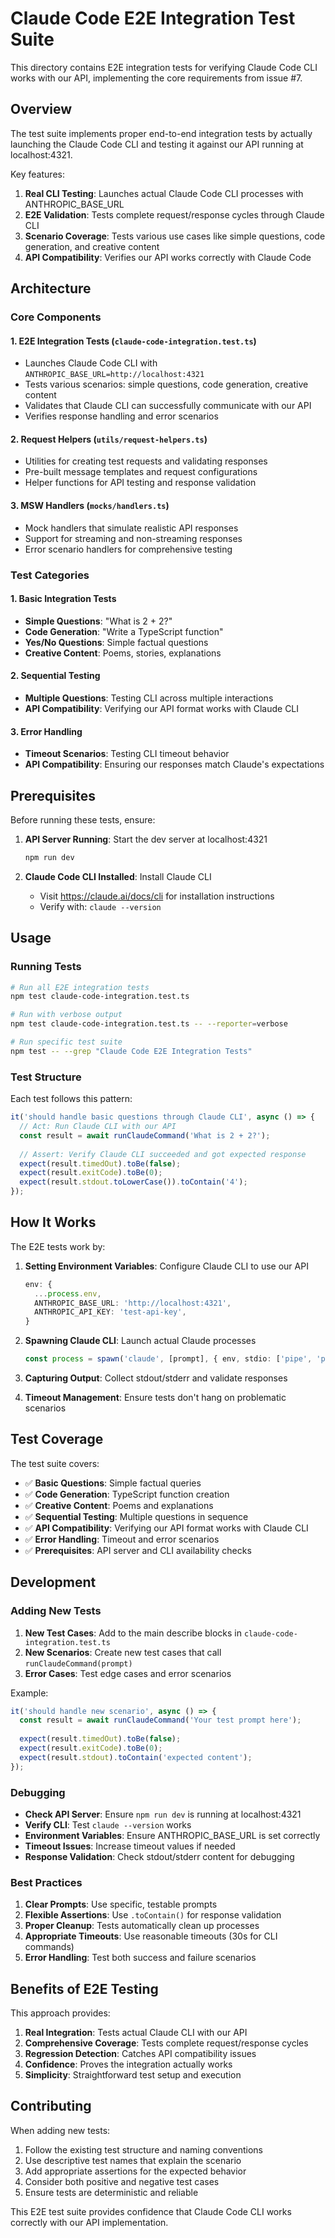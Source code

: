 # Claude Code E2E Integration Test Suite

This directory contains E2E integration tests for verifying Claude Code CLI works with our API, implementing the core requirements from issue #7.

## Overview

The test suite implements proper end-to-end integration tests by actually launching the Claude Code CLI and testing it against our API running at localhost:4321.

Key features:
1. **Real CLI Testing**: Launches actual Claude Code CLI processes with ANTHROPIC_BASE_URL
2. **E2E Validation**: Tests complete request/response cycles through Claude CLI
3. **Scenario Coverage**: Tests various use cases like simple questions, code generation, and creative content
4. **API Compatibility**: Verifies our API works correctly with Claude Code

## Architecture

### Core Components

#### 1. E2E Integration Tests (`claude-code-integration.test.ts`)
- Launches Claude Code CLI with `ANTHROPIC_BASE_URL=http://localhost:4321`
- Tests various scenarios: simple questions, code generation, creative content
- Validates that Claude CLI can successfully communicate with our API
- Verifies response handling and error scenarios

#### 2. Request Helpers (`utils/request-helpers.ts`)
- Utilities for creating test requests and validating responses
- Pre-built message templates and request configurations
- Helper functions for API testing and response validation

#### 3. MSW Handlers (`mocks/handlers.ts`)
- Mock handlers that simulate realistic API responses
- Support for streaming and non-streaming responses
- Error scenario handlers for comprehensive testing

### Test Categories

#### 1. Basic Integration Tests
- **Simple Questions**: "What is 2 + 2?"
- **Code Generation**: "Write a TypeScript function"
- **Yes/No Questions**: Simple factual questions
- **Creative Content**: Poems, stories, explanations

#### 2. Sequential Testing
- **Multiple Questions**: Testing CLI across multiple interactions
- **API Compatibility**: Verifying our API format works with Claude CLI

#### 3. Error Handling
- **Timeout Scenarios**: Testing CLI timeout behavior
- **API Compatibility**: Ensuring our responses match Claude's expectations

## Prerequisites

Before running these tests, ensure:

1. **API Server Running**: Start the dev server at localhost:4321
   ```bash
   npm run dev
   ```

2. **Claude Code CLI Installed**: Install Claude CLI
   - Visit https://claude.ai/docs/cli for installation instructions
   - Verify with: `claude --version`

## Usage

### Running Tests

```bash
# Run all E2E integration tests
npm test claude-code-integration.test.ts

# Run with verbose output
npm test claude-code-integration.test.ts -- --reporter=verbose

# Run specific test suite
npm test -- --grep "Claude Code E2E Integration Tests"
```

### Test Structure

Each test follows this pattern:

```typescript
it('should handle basic questions through Claude CLI', async () => {
  // Act: Run Claude CLI with our API
  const result = await runClaudeCommand('What is 2 + 2?');
  
  // Assert: Verify Claude CLI succeeded and got expected response
  expect(result.timedOut).toBe(false);
  expect(result.exitCode).toBe(0);
  expect(result.stdout.toLowerCase()).toContain('4');
});
```

## How It Works

The E2E tests work by:

1. **Setting Environment Variables**: Configure Claude CLI to use our API
   ```typescript
   env: {
     ...process.env,
     ANTHROPIC_BASE_URL: 'http://localhost:4321',
     ANTHROPIC_API_KEY: 'test-api-key',
   }
   ```

2. **Spawning Claude CLI**: Launch actual Claude processes
   ```typescript
   const process = spawn('claude', [prompt], { env, stdio: ['pipe', 'pipe', 'pipe'] });
   ```

3. **Capturing Output**: Collect stdout/stderr and validate responses
4. **Timeout Management**: Ensure tests don't hang on problematic scenarios

## Test Coverage

The test suite covers:

- ✅ **Basic Questions**: Simple factual queries
- ✅ **Code Generation**: TypeScript function creation
- ✅ **Creative Content**: Poems and explanations
- ✅ **Sequential Testing**: Multiple questions in sequence
- ✅ **API Compatibility**: Verifying our API format works with Claude CLI
- ✅ **Error Handling**: Timeout and error scenarios
- ✅ **Prerequisites**: API server and CLI availability checks

## Development

### Adding New Tests

1. **New Test Cases**: Add to the main describe blocks in `claude-code-integration.test.ts`
2. **New Scenarios**: Create new test cases that call `runClaudeCommand(prompt)`
3. **Error Cases**: Test edge cases and error scenarios

Example:
```typescript
it('should handle new scenario', async () => {
  const result = await runClaudeCommand('Your test prompt here');
  
  expect(result.timedOut).toBe(false);
  expect(result.exitCode).toBe(0);
  expect(result.stdout).toContain('expected content');
});
```

### Debugging

- **Check API Server**: Ensure `npm run dev` is running at localhost:4321
- **Verify CLI**: Test `claude --version` works
- **Environment Variables**: Ensure ANTHROPIC_BASE_URL is set correctly
- **Timeout Issues**: Increase timeout values if needed
- **Response Validation**: Check stdout/stderr content for debugging

### Best Practices

1. **Clear Prompts**: Use specific, testable prompts
2. **Flexible Assertions**: Use `.toContain()` for response validation
3. **Proper Cleanup**: Tests automatically clean up processes
4. **Appropriate Timeouts**: Use reasonable timeouts (30s for CLI commands)
5. **Error Handling**: Test both success and failure scenarios

## Benefits of E2E Testing

This approach provides:

1. **Real Integration**: Tests actual Claude CLI with our API
2. **Comprehensive Coverage**: Tests complete request/response cycles
3. **Regression Detection**: Catches API compatibility issues
4. **Confidence**: Proves the integration actually works
5. **Simplicity**: Straightforward test setup and execution

## Contributing

When adding new tests:

1. Follow the existing test structure and naming conventions
2. Use descriptive test names that explain the scenario
3. Add appropriate assertions for the expected behavior
4. Consider both positive and negative test cases
5. Ensure tests are deterministic and reliable

This E2E test suite provides confidence that Claude Code CLI works correctly with our API implementation.